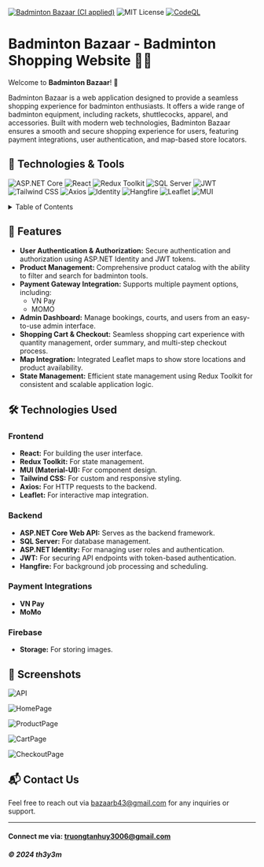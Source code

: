 [![Badminton Bazaar (CI applied)](https://github.com/th3y3m/badminton-bazaar/actions/workflows/ci-script.yml/badge.svg)](https://github.com/th3y3m/badminton-bazaar/actions/workflows/ci-script.yml)
![MIT License](https://img.shields.io/badge/License-MIT-yellow.svg)
[![CodeQL](https://github.com/th3y3m/badminton-bazaar/actions/workflows/github-code-scanning/codeql/badge.svg)](https://github.com/th3y3m/badminton-bazaar/actions/workflows/github-code-scanning/codeql)

# Badminton Bazaar - Badminton Shopping Website 🎾🏸

Welcome to **Badminton Bazaar**! 🎉

Badminton Bazaar is a web application designed to provide a seamless shopping experience for badminton enthusiasts. It offers a wide range of badminton equipment, including rackets, shuttlecocks, apparel, and accessories. Built with modern web technologies, Badminton Bazaar ensures a smooth and secure shopping experience for users, featuring payment integrations, user authentication, and map-based store locators.

## 🔧 Technologies & Tools
![ASP.NET Core](https://img.shields.io/badge/ASP.NET_Core-5C2D91?style=for-the-badge&logo=dot-net&logoColor=white)
![React](https://img.shields.io/badge/React-20232A?style=for-the-badge&logo=react&logoColor=61DAFB)
![Redux Toolkit](https://img.shields.io/badge/Redux_Toolkit-764ABC?style=for-the-badge&logo=redux&logoColor=white)
![SQL Server](https://img.shields.io/badge/SQL_Server-CC2927?style=for-the-badge&logo=microsoft-sql-server&logoColor=white)
![JWT](https://img.shields.io/badge/JWT-black?style=for-the-badge&logo=JSON%20web%20tokens)
![Tailwind CSS](https://img.shields.io/badge/Tailwind_CSS-38B2AC?style=for-the-badge&logo=tailwind-css&logoColor=white)
![Axios](https://img.shields.io/badge/Axios-5A29E4?style=for-the-badge&logo=axios&logoColor=white)
![Identity](https://img.shields.io/badge/Identity-0078D4?style=for-the-badge&logo=asp.net&logoColor=white)
![Hangfire](https://img.shields.io/badge/Hangfire-FF5722?style=for-the-badge&logo=hangfire&logoColor=white)
![Leaflet](https://img.shields.io/badge/Leaflet-199900?style=for-the-badge&logo=leaflet&logoColor=white)
![MUI](https://img.shields.io/badge/MUI-007FFF?style=for-the-badge&logo=mui&logoColor=white)

<details>
  <summary>Table of Contents</summary>
  <ol>
    <li><a href="#-features">Features</a></li>
    <li><a href="#-technologies-used">Technologies Used</a></li>
    <li><a href="#-screenshots">Screenshots</a></li>
    <li><a href="#-contact-us">Contact Us</a></li>
    <li><a href="#-acknowledgements">Acknowledgements</a></li>
  </ol>
</details>

## 🚀 Features
- **User Authentication & Authorization:** Secure authentication and authorization using ASP.NET Identity and JWT tokens.
- **Product Management:** Comprehensive product catalog with the ability to filter and search for badminton tools.
- **Payment Gateway Integration:** Supports multiple payment options, including:
  - VN Pay
  - MOMO
- **Admin Dashboard:** Manage bookings, courts, and users from an easy-to-use admin interface.
- **Shopping Cart & Checkout:** Seamless shopping cart experience with quantity management, order summary, and multi-step checkout process.
- **Map Integration:** Integrated Leaflet maps to show store locations and product availability.
- **State Management:** Efficient state management using Redux Toolkit for consistent and scalable application logic.

## 🛠️ Technologies Used
### Frontend
- **React:** For building the user interface.
- **Redux Toolkit:** For state management.
- **MUI (Material-UI):** For component design.
- **Tailwind CSS:** For custom and responsive styling.
- **Axios:** For HTTP requests to the backend.
- **Leaflet:** For interactive map integration.

### Backend
- **ASP.NET Core Web API:** Serves as the backend framework.
- **SQL Server:** For database management.
- **ASP.NET Identity:** For managing user roles and authentication.
- **JWT:** For securing API endpoints with token-based authentication.
- **Hangfire:** For background job processing and scheduling.

### Payment Integrations
- **VN Pay**
- **MoMo**

### Firebase
- **Storage:** For storing images.

## 📸 Screenshots
![API](https://github.com/th3y3m/badminton-bazaar/blob/main/Screenshots/API.jpeg)

![HomePage](https://github.com/th3y3m/badminton-bazaar/blob/main/Screenshots/Home.jpeg)

![ProductPage](https://github.com/th3y3m/badminton-bazaar/blob/main/Screenshots/Product.jpeg)

![CartPage](https://github.com/th3y3m/badminton-bazaar/blob/main/Screenshots/Cart.jpeg)

![CheckoutPage](https://github.com/th3y3m/badminton-bazaar/blob/main/Screenshots/Checkout.jpeg)

## 📬 Contact Us
Feel free to reach out via [bazaarb43@gmail.com](mailto:bazaarb43@gmail.com) for any inquiries or support.

---
#### Connect me via: truongtanhuy3006@gmail.com

##### &#169; 2024 th3y3m
